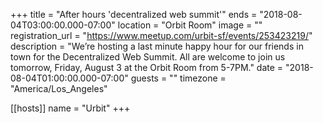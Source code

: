 +++
title = "After hours 'decentralized web summit'"
ends = "2018-08-04T03:00:00.000-07:00"
location = "Orbit Room"
image = ""
registration_url = "https://www.meetup.com/urbit-sf/events/253423219/"
description = "We’re hosting a last minute happy hour for our friends in town for the Decentralized Web Summit. All are welcome to join us tomorrow, Friday, August 3 at the Orbit Room from 5-7PM."
date = "2018-08-04T01:00:00.000-07:00"
guests = ""
timezone = "America/Los_Angeles"

[[hosts]]
name = "Urbit"
+++
